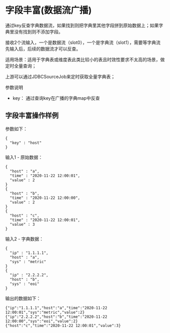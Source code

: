 # 字段丰富(数据流广播)

通过key反查字典数据流，如果找到则把字典里其他字段拼到原始数据上；如果字典里没有找到则不添加字段。

接收2个流输入，一个是数据流（slot0），一个是字典流（slot1），需要等字典流先输入后，后续的数据流才可以反查。

适用场景：适用于字典表或维度表此类比较小的表且时效性要求不太高的场景，做定时全量查询；

上游可以通过JDBCSourceJob来定时获取全量字典表；

参数说明

- key： 通过查询key在广播的字典map中反查

## 字段丰富操作样例

参数如下：

```
{
  "key" : "host"
}
```

输入1 - 原始数据：

```
{
  "host" : "a",
  "time" : "2020-11-22 12:00:01",
  "value" : 2
}
{
  "host" : "b",
  "time" : "2020-11-22 12:00:00",
  "value" : 2
}
{
  "host" : "c",
  "time" : "2020-11-22 12:00:01",
  "value" : 3
}
```

输入2 - 字典数据：

```
{
  "ip" : "1.1.1.1",
  "host" : "a",
  "sys" : "metric"
}
{
  "ip" : "2.2.2.2",
  "host" : "b",
  "sys" : "eoi"
}
```

输出的数据如下：

```
{"ip":"1.1.1.1","host":"a","time":"2020-11-22 12:00:01","sys":"metric","value":2}
{"ip":"2.2.2.2","host":"b","time":"2020-11-22 12:00:00","sys":"eoi","value":2}
{"host":"c","time":"2020-11-22 12:00:01","value":3}
```
